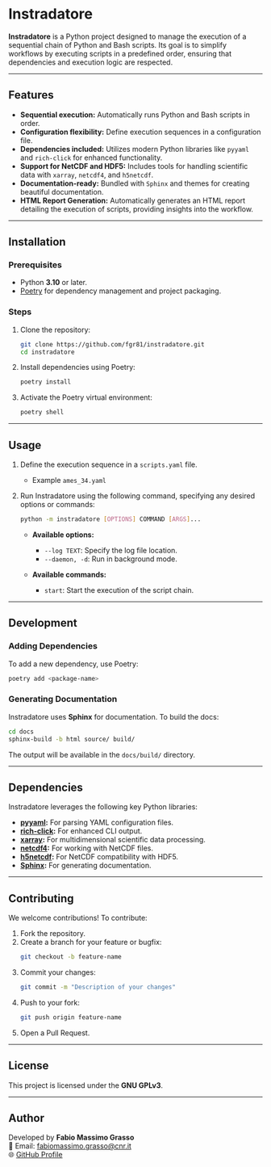 # Instradatore

**Instradatore** is a Python project designed to manage the execution of a sequential chain of Python and Bash scripts. Its goal is to simplify workflows by executing scripts in a predefined order, ensuring that dependencies and execution logic are respected.

---

## Features
- **Sequential execution:** Automatically runs Python and Bash scripts in order.
- **Configuration flexibility:** Define execution sequences in a configuration file.
- **Dependencies included:** Utilizes modern Python libraries like `pyyaml` and `rich-click` for enhanced functionality.
- **Support for NetCDF and HDF5:** Includes tools for handling scientific data with `xarray`, `netcdf4`, and `h5netcdf`.
- **Documentation-ready:** Bundled with `Sphinx` and themes for creating beautiful documentation.
- **HTML Report Generation:** Automatically generates an HTML report detailing the execution of scripts, providing insights into the workflow.


---

## Installation

### Prerequisites
- Python **3.10** or later.
- [Poetry](https://python-poetry.org/) for dependency management and project packaging.

### Steps
1. Clone the repository:
   ```bash
   git clone https://github.com/fgr81/instradatore.git
   cd instradatore
   ```

2. Install dependencies using Poetry:
   ```bash
   poetry install
   ```

3. Activate the Poetry virtual environment:
   ```bash
   poetry shell
   ```

---

## Usage
1. Define the execution sequence in a `scripts.yaml` file.
   - Example `ames_34.yaml`

2. Run Instradatore using the following command, specifying any desired options or commands:
   ```bash
   python -m instradatore [OPTIONS] COMMAND [ARGS]...
   ```

   - **Available options:**
     - `--log TEXT`: Specify the log file location.
     - `--daemon, -d`: Run in background mode.

   - **Available commands:**
     - `start`: Start the execution of the script chain.

---

## Development

### Adding Dependencies
To add a new dependency, use Poetry:
```bash
poetry add <package-name>
```

### Generating Documentation
Instradatore uses **Sphinx** for documentation. To build the docs:
```bash
cd docs
sphinx-build -b html source/ build/
```
The output will be available in the `docs/build/` directory.

---

## Dependencies
Instradatore leverages the following key Python libraries:
- **[pyyaml](https://pypi.org/project/pyyaml/):** For parsing YAML configuration files.
- **[rich-click](https://pypi.org/project/rich-click/):** For enhanced CLI output.
- **[xarray](https://xarray.pydata.org/):** For multidimensional scientific data processing.
- **[netcdf4](https://unidata.github.io/netcdf4-python/):** For working with NetCDF files.
- **[h5netcdf](https://pypi.org/project/h5netcdf/):** For NetCDF compatibility with HDF5.
- **[Sphinx](https://www.sphinx-doc.org/):** For generating documentation.

---

## Contributing
We welcome contributions! To contribute:
1. Fork the repository.
2. Create a branch for your feature or bugfix:
   ```bash
   git checkout -b feature-name
   ```
3. Commit your changes:
   ```bash
   git commit -m "Description of your changes"
   ```
4. Push to your fork:
   ```bash
   git push origin feature-name
   ```
5. Open a Pull Request.

---

## License
This project is licensed under the **GNU GPLv3**. 

---

## Author
Developed by **Fabio Massimo Grasso**  
📧 Email: [fabiomassimo.grasso@cnr.it](mailto:fabiomassimo.grasso@cnr.it)  
🌐 [GitHub Profile](https://github.com/fgr81)
